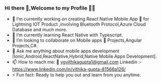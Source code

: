 ### Hi there 👋,Welcome to my Profile  🙏🙏

<!--
**vithika/vithika** is a ✨ _special_ ✨ repository because its `README.md` (this file) appears on your GitHub profile.
-->


- 🔭 I’m currently working on creating React Native Mobile App 📱 for Lightning IOT Product ,involving Bluetooth Protocol,Azure Cloud Database and much more.
- 🌱 I’m currently learning React Native with Typescript.
- 👯 I’m looking to collaborate on Mobile apps 📱  Projects,Angular Projects,C#.
- 💬 Ask me  anything about mobile apps development [Ionic,Android,ReactNative,Hybrid,Native Mobile Apps Development].
- 📫 How to reach me:  📧 vgvithikagupta1@gmail.com Linkedin :- https://www.linkedin.com/in/vithika-gupta-81566a126/
- ⚡ Fun fact: Ready to help you out and learn from you anytime.


